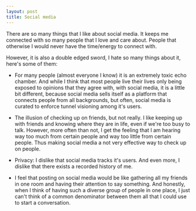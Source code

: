 ```yaml
---
layout: post
title: Social media
---
```


There are so many things that I like about social media. It keeps me connected with so many people that I love and care about. People that otherwise I would never have the time/energy to connect with.

However, it is also a double edged sword, I hate so many things about it, here's some of them:

  * For many people (almost everyone I know) it is an extremely toxic echo chamber. And while I think that most people live their lives only being exposed to opinions that they agree with, with social media, it is a little bit different, because social media sells itself as a platform that connects people from all backgrounds, but often, social media is curated to enforce tunnel visioning among it's users.

  * The illusion of checking up on friends, but not really. I like keeping up with friends and knowing where they are in life, even if we're too busy to talk. However, more often than not, I get the feeling that I am hearing way too much from certain people and way too little from certain people. Thus making social media a not very effective way to check up on people.

  * Privacy: I dislike that social media tracks it's users. And even more, I dislike that there exists a recorded history of me.

  * I feel that posting on social media would be like gathering all my friends in one room and having their attention to say something. And honestly, when I think of having such a diverse group of people in one place, I just can't think of a common denominator between them all that I could use to start a conversation.
